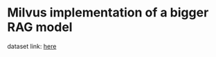 # Milvus implementation of a bigger RAG model
dataset link: [here](https://huggingface.co/datasets/DanTheGuy/milvus_data)
